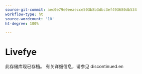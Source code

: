 ```yaml
---
source-git-commit: aec0e79e0eeaecce503b8b3dbc3ef493680db534
workflow-type: ht
source-wordcount: '10'
ht-degree: 100%

---
```

# Livefye

此存储库现已存档。 有关详细信息，请参见 discontinued.en